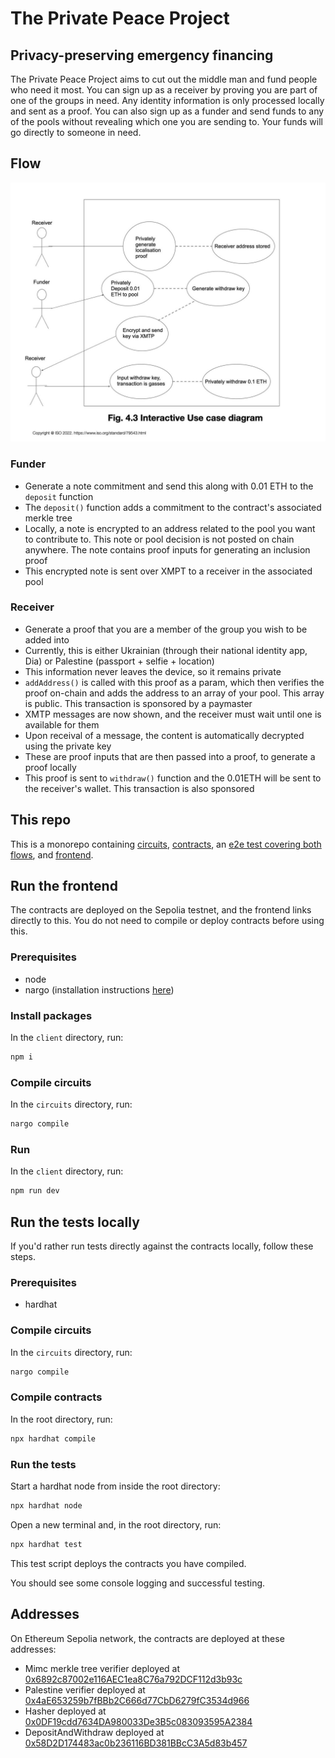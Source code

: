 # The Private Peace Project

## Privacy-preserving emergency financing

The Private Peace Project aims to cut out the middle man and fund people who need it most. You can sign up as a receiver by proving you are part of one of the groups in need. Any identity information is only processed locally and sent as a proof. You can also sign up as a funder and send funds to any of the pools without revealing which one you are sending to. Your funds will go directly to someone in need.

## Flow

![Flow diagram](./assets/flow.jpg)

### Funder

- Generate a note commitment and send this along with 0.01 ETH to the `deposit` function
- The `deposit()` function adds a commitment to the contract's associated merkle tree
- Locally, a note is encrypted to an address related to the pool you want to contribute to. This note or pool decision is not posted on chain anywhere. The note contains proof inputs for generating an inclusion proof
- This encrypted note is sent over XMPT to a receiver in the associated pool

### Receiver
- Generate a proof that you are a member of the group you wish to be added into
- Currently, this is either Ukrainian (through their national identity app, Dia) or Palestine (passport + selfie + location)
- This information never leaves the device, so it remains private
- `addAddress()` is called with this proof as a param, which then verifies the proof on-chain and adds the address to an array of your pool. This array is public. This transaction is sponsored by a paymaster
- XMTP messages are now shown, and the receiver must wait until one is available for them
- Upon receival of a message, the content is automatically decrypted using the private key 
- These are proof inputs that are then passed into a proof, to generate a proof locally
- This proof is sent to `withdraw()` function and the 0.01ETH will be sent to the receiver's wallet. This transaction is also sponsored

## This repo

This is a monorepo containing [circuits](./circuits/), [contracts](./contracts/), an [e2e test covering both flows](./test/privatepeaceproject.test.ts), and [frontend](./client/). 

## Run the frontend

The contracts are deployed on the Sepolia testnet, and the frontend links directly to this. You do not need to compile or deploy contracts before using this.

### Prerequisites

- node
- nargo (installation instructions [here](https://noir-lang.org/docs/getting_started/installation/))

### Install packages

In the `client` directory, run:

```bash
npm i
```

### Compile circuits

In the `circuits` directory, run:

```bash
nargo compile
```

### Run

In the `client` directory, run:

```bash
npm run dev
```

## Run the tests locally

If you'd rather run tests directly against the contracts locally, follow these steps.

### Prerequisites

- hardhat

### Compile circuits

In the `circuits` directory, run:

```bash
nargo compile
```

### Compile contracts

In the root directory, run:

```bash
npx hardhat compile
```

### Run the tests

Start a hardhat node from inside the root directory: 

```bash
npx hardhat node
```

Open a new terminal and, in the root directory, run:

```bash
npx hardhat test
```

This test script deploys the contracts you have compiled.

You should see some console logging and successful testing. 

## Addresses

On Ethereum Sepolia network, the contracts are deployed at these addresses:

- Mimc merkle tree verifier deployed at [0x6892c87002e116AEC1ea8C76a792DCF112d3b93c](https://sepolia.etherscan.io/address/0x6892c87002e116AEC1ea8C76a792DCF112d3b93c)
- Palestine verifier deployed at [0x4aE653259b7fBBb2C666d77CbD6279fC3534d966](https://sepolia.etherscan.io/address/0x4aE653259b7fBBb2C666d77CbD6279fC3534d966)
- Hasher deployed at [0x0DF19cdd7634DA980033De3B5c083093595A2384](https://sepolia.etherscan.io/address/0x0DF19cdd7634DA980033De3B5c083093595A2384)
- DepositAndWithdraw deployed at [0x58D2D174483ac0b236116BD381BBcC3A5d83b457](https://sepolia.etherscan.io/address/0x58D2D174483ac0b236116BD381BBcC3A5d83b457)

